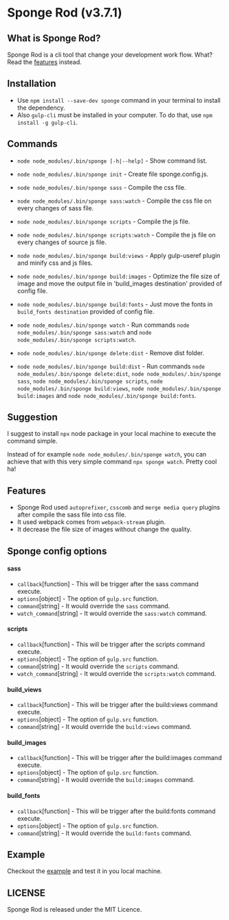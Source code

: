 # Sponge Rod (v3.7.1)

## What is Sponge Rod?

Sponge Rod is a cli tool that change your development work flow. What? Read the [features](https://github.com/rodrigoiii/sponge-rod#features) instead.

## Installation
 - Use `npm install --save-dev sponge` command in your terminal to install the dependency.
 - Also `gulp-cli` must be installed in your computer. To do that, use `npm install -g gulp-cli`.

## Commands
 - `node node_modules/.bin/sponge [-h|--help]` - Show command list.
 - `node node_modules/.bin/sponge init` - Create file sponge.config.js.
 - `node node_modules/.bin/sponge sass` - Compile the css file.
 - `node node_modules/.bin/sponge sass:watch` - Compile the css file on every changes of sass file.
 - `node node_modules/.bin/sponge scripts` - Compile the js file.
 - `node node_modules/.bin/sponge scripts:watch` - Compile the js file on every changes of source js file.
 - `node node_modules/.bin/sponge build:views` - Apply gulp-useref plugin and minify css and js files.
 - `node node_modules/.bin/sponge build:images` - Optimize the file size of image and move the output file in 'build_images destination' provided of config file.
 - `node node_modules/.bin/sponge build:fonts` - Just move the fonts in `build_fonts destination` provided of config file.

 - `node node_modules/.bin/sponge watch` - Run commands `node node_modules/.bin/sponge sass:watch` and `node node_modules/.bin/sponge scripts:watch`.
 - `node node_modules/.bin/sponge delete:dist` - Remove dist folder.
 - `node node_modules/.bin/sponge build:dist` - Run commands `node node_modules/.bin/sponge delete:dist`, `node node_modules/.bin/sponge sass`, `node node_modules/.bin/sponge scripts`, `node node_modules/.bin/sponge build:views`, `node node_modules/.bin/sponge build:images` and `node node_modules/.bin/sponge build:fonts`.

## Suggestion

I suggest to install `npx` node package in your local machine to execute the command simple.

Instead of for example `node node_modules/.bin/sponge watch`, you can achieve that with this very simple command `npx sponge watch`. Pretty cool ha!

## Features

 - Sponge Rod used `autoprefixer`, `csscomb` and `merge media query` plugins after compile the sass file into css file.
 - It used webpack comes from `webpack-stream` plugin.
 - It decrease the file size of images without change the quality.

## Sponge config options

#### sass
 - `callback`[function] - This will be trigger after the sass command execute.
 - `options`[object] - The option of `gulp.src` function.
 - `command`[string] - It would override the `sass` command.
 - `watch_command`[string] - It would override the `sass:watch` command.

#### scripts
 - `callback`[function] - This will be trigger after the scripts command execute.
 - `options`[object] - The option of `gulp.src` function.
 - `command`[string] - It would override the `scripts` command.
 - `watch_command`[string] - It would override the `scripts:watch` command.

#### build_views
 - `callback`[function] - This will be trigger after the build:views command execute.
 - `options`[object] - The option of `gulp.src` function.
 - `command`[string] - It would override the `build:views` command.

#### build_images
 - `callback`[function] - This will be trigger after the build:images command execute.
 - `options`[object] - The option of `gulp.src` function.
 - `command`[string] - It would override the `build:images` command.

#### build_fonts
 - `callback`[function] - This will be trigger after the build:fonts command execute.
 - `options`[object] - The option of `gulp.src` function.
 - `command`[string] - It would override the `build:fonts` command.

## Example

Checkout the [example](https://github.com/rodrigoiii/sponge-rod/blob/master/app) and test it in you local machine.

## LICENSE
Sponge Rod is released under the MIT Licence.